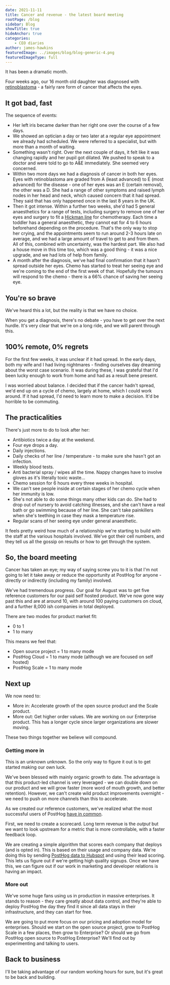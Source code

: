 ```yaml
---
date: 2021-11-11
title: Cancer and revenue - the latest board meeting
rootPage: /blog
sidebar: Blog
showTitle: true
hideAnchor: true
categories:
    - CEO diaries
author: james-hawkins
featuredImage: ../images/blog/blog-generic-4.png
featuredImageType: full
---
```


It has been a dramatic month.

Four weeks ago, our 16 month old daughter was diagnosed with [retinoblastoma](https://www.nhs.uk/conditions/retinoblastoma/#:~:text=Retinoblastoma%20is%20cancer%20of%20the,form%20a%20cancer%20called%20retinoblastoma.) - a fairly rare form of cancer that affects the eyes.

## It got bad, fast

The sequence of events:

* Her left iris became darker than her right one over the course of a few days.
* We showed an optician a day or two later at a regular eye appointment we already had scheduled. We were referred to a specialist, but with more than a month of waiting.
* Something wasn't right. Over the next couple of days, it felt like it was changing rapidly and her pupil got dilated. We pushed to speak to a doctor and were told to go to A&E immediately. She seemed very concerned.
* Within two more days we had a diagnosis of cancer in both her eyes. Eyes with retinoblastoma are graded from A (least advanced) to E (most advanced) for the disease - one of her eyes was an E (certain removal), the other was a D. She had a range of other symptoms and raised lymph nodes in her head and neck, which caused concern that it had spread. They said that has only happened once in the last 8 years in the UK.
* Then it got intense. Within a further two weeks, she'd had 5 general anaesthetics for a range of tests, including surgery to remove one of her eyes and surgery to fit a [Hickman line](https://en.wikipedia.org/wiki/Hickman_line) for chemotherapy. Each time a toddler has a general anaesthetic, they cannot eat for 4 to 6 hours beforehand depending on the procedure. That's the only way to stop her crying, and the appointments seem to run around 2-3 hours late on average, and we had a large amount of travel to get to and from them. All of this, combined with uncertainty, was the hardest part. We also had a house move in this time too, which was a good thing - it was a nice upgrade, and we had lots of help from family.
* A month after the diagnosis, we've had final confirmation that it hasn't spread outside her eyes. Chemo has started to treat her seeing eye and we're coming to the end of the first week of that. Hopefully the tumours will respond to the chemo - there is a 66% chance of saving her seeing eye.

## You're so brave

We've heard this a lot, but the reality is that we have no choice.

When you get a diagnosis, there's no debate - you have to get over the next hurdle. It's very clear that we're on a long ride, and we will parent through this.

## 100% remote, 0% regrets

For the first few weeks, it was unclear if it had spread. In the early days, both my wife and I had living nightmares - finding ourselves day dreaming about the worst case scenario. It was during these, I was grateful that I'd been lucky enough to work from home and had as a result bene present.

I was worried about balance. I decided that if the cancer hadn't spread, we'd end up on a cycle of chemo, largely at home, which I could work around. If it had spread, I'd need to learn more to make a decision. It'd be horrible to be commuting.

## The practicalities

There's just more to do to look after her:

* Antibiotics twice a day at the weekend.
* Four eye drops a day.
* Daily injections.
* Daily checks of her line / temperature - to make sure she hasn't got an infection.
* Weekly blood tests.
* Anti bacterial spray / wipes all the time. Nappy changes have to involve gloves as it's literally toxic waste...
* Chemo session for 6 hours every three weeks in hospital.
* We can't see people inside at certain stages of her chemo cycle when her immunity is low.
* She's not able to do some things many other kids can do. She had to drop out of nursery to avoid catching illnesses, and she can't have a real bath or go swimming because of her line. She can't take painkillers when she's teething in case they mask a temperature rise.
* Regular scans of her seeing eye under general anaesthetic.

It feels pretty weird how much of a relationship we're starting to build with the staff at the various hospitals involved. We've got their cell numbers, and they tell us all the gossip on results or how to get through the system. 

## So, the board meeting

Cancer has taken an eye; my way of saying screw you to it is that I'm not going to let it take away or reduce the opportunity at PostHog for anyone - directly or indirectly (including my family) involved.

We've had tremendous progress. Our goal for August was to get five reference customers for our paid self hosted product. We've now gone way past this and are at around 10, with around 100 paying customers on cloud, and a further 8,000 ish companies in total deployed.

There are two modes for product market fit:

* 0 to 1
* 1 to many

This means we feel that:

* Open source project = 1 to many mode
* PostHog Cloud = 1 to many mode (although we are focused on self hosted)
* PostHog Scale = 1 to many mode

## Next up

We now need to:

* More in: Accelerate growth of the open source product and the Scale product.
* More out: Get higher order values. We are working on our Enterprise product. This has a longer cycle since larger organizations are slower moving.

These two things together we believe will compound.

### Getting more in

This is an unknown unknown. So the only way to figure it out is to get started making our own luck.

We've been blessed with mainly organic growth to date. The advantage is that this product-led channel is very leveraged - we can double down on our product and we will grow faster (more word of mouth growth, and better retention). However, we can't create wild product improvements overnight - we need to push on more channels than this to accelerate.

As we created our reference customers, we've realized what the most successful users of PostHog [have in common](/handbook/strategy/strategy).

First, we need to create a scorecard. Long term revenue is the _output_ but we want to look upstream for a metric that is more controllable, with a faster feedback loop.

We are creating a simple algorithm that scores each company that deploys (and is opted in). This is based on their usage and company data. We're doing this by sending [PostHog data to Hubspot](https://github.com/PostHog/hubspot-plugin) and using their lead scoring. This lets us figure out if we're getting high quality signups. Once we have this, we can figure out if our work in marketing and developer relations is having an impact.

### More out

We've some huge fans using us in production in massive enterprises. It stands to reason - they care greatly about data control, and they're able to deploy PostHog the day they find it since all data stays in their infrastructure, and they can start for free.

We are going to put more focus on our pricing and adoption model for enterprises. Should we start on the open source project, grow to PostHog Scale in a few places, then grow to Enterprise? Or should we go from PostHog open source to PostHog Enterprise? We'll find out by experimenting and talking to users.

## Back to business

I'll be taking advantage of our random working hours for sure, but it's great to be back and building.
